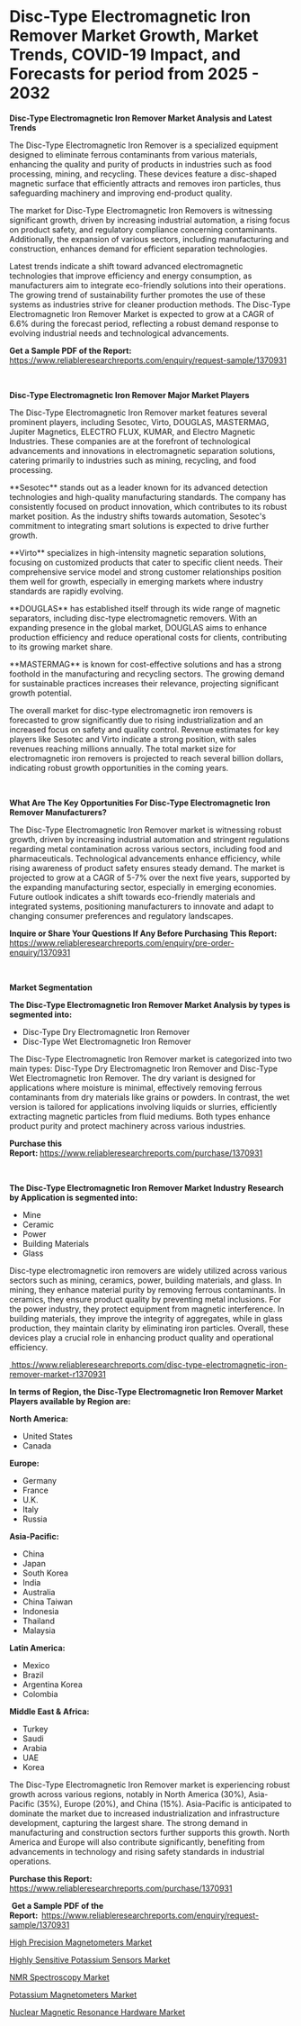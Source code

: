 <p><h1>Disc-Type Electromagnetic Iron Remover Market Growth, Market Trends, COVID-19 Impact, and Forecasts for period from 2025 - 2032</h1></p><p><strong>Disc-Type Electromagnetic Iron Remover Market Analysis and Latest Trends</strong></p>
<p><p>The Disc-Type Electromagnetic Iron Remover is a specialized equipment designed to eliminate ferrous contaminants from various materials, enhancing the quality and purity of products in industries such as food processing, mining, and recycling. These devices feature a disc-shaped magnetic surface that efficiently attracts and removes iron particles, thus safeguarding machinery and improving end-product quality. </p><p>The market for Disc-Type Electromagnetic Iron Removers is witnessing significant growth, driven by increasing industrial automation, a rising focus on product safety, and regulatory compliance concerning contaminants. Additionally, the expansion of various sectors, including manufacturing and construction, enhances demand for efficient separation technologies. </p><p>Latest trends indicate a shift toward advanced electromagnetic technologies that improve efficiency and energy consumption, as manufacturers aim to integrate eco-friendly solutions into their operations. The growing trend of sustainability further promotes the use of these systems as industries strive for cleaner production methods. The Disc-Type Electromagnetic Iron Remover Market is expected to grow at a CAGR of 6.6% during the forecast period, reflecting a robust demand response to evolving industrial needs and technological advancements.</p></p>
<p><strong>Get a Sample PDF of the Report:&nbsp;</strong> <a href="https://www.reliableresearchreports.com/enquiry/request-sample/1370931?utm_campaign=24&utm_medium=2&utm_source=Github&utm_content=ia&utm_term=22032025&utm_id=disc-type-electromagnetic-iron-remover">https://www.reliableresearchreports.com/enquiry/request-sample/1370931</a></p>
<p>&nbsp;</p>
<p><strong>Disc-Type Electromagnetic Iron Remover Major Market Players</strong></p>
<p><p>The Disc-Type Electromagnetic Iron Remover market features several prominent players, including Sesotec, Virto, DOUGLAS, MASTERMAG, Jupiter Magnetics, ELECTRO FLUX, KUMAR, and Electro Magnetic Industries. These companies are at the forefront of technological advancements and innovations in electromagnetic separation solutions, catering primarily to industries such as mining, recycling, and food processing.</p><p>**Sesotec** stands out as a leader known for its advanced detection technologies and high-quality manufacturing standards. The company has consistently focused on product innovation, which contributes to its robust market position. As the industry shifts towards automation, Sesotec's commitment to integrating smart solutions is expected to drive further growth.</p><p>**Virto** specializes in high-intensity magnetic separation solutions, focusing on customized products that cater to specific client needs. Their comprehensive service model and strong customer relationships position them well for growth, especially in emerging markets where industry standards are rapidly evolving.</p><p>**DOUGLAS** has established itself through its wide range of magnetic separators, including disc-type electromagnetic removers. With an expanding presence in the global market, DOUGLAS aims to enhance production efficiency and reduce operational costs for clients, contributing to its growing market share.</p><p>**MASTERMAG** is known for cost-effective solutions and has a strong foothold in the manufacturing and recycling sectors. The growing demand for sustainable practices increases their relevance, projecting significant growth potential.</p><p>The overall market for disc-type electromagnetic iron removers is forecasted to grow significantly due to rising industrialization and an increased focus on safety and quality control. Revenue estimates for key players like Sesotec and Virto indicate a strong position, with sales revenues reaching millions annually. The total market size for electromagnetic iron removers is projected to reach several billion dollars, indicating robust growth opportunities in the coming years.</p></p>
<p>&nbsp;</p>
<p><strong>What Are The Key Opportunities For Disc-Type Electromagnetic Iron Remover Manufacturers?</strong></p>
<p><p>The Disc-Type Electromagnetic Iron Remover market is witnessing robust growth, driven by increasing industrial automation and stringent regulations regarding metal contamination across various sectors, including food and pharmaceuticals. Technological advancements enhance efficiency, while rising awareness of product safety ensures steady demand. The market is projected to grow at a CAGR of 5-7% over the next five years, supported by the expanding manufacturing sector, especially in emerging economies. Future outlook indicates a shift towards eco-friendly materials and integrated systems, positioning manufacturers to innovate and adapt to changing consumer preferences and regulatory landscapes.</p></p>
<p><strong>Inquire or Share Your Questions If Any Before Purchasing This Report:</strong> <a href="https://www.reliableresearchreports.com/enquiry/pre-order-enquiry/1370931?utm_campaign=24&utm_medium=2&utm_source=Github&utm_content=ia&utm_term=22032025&utm_id=disc-type-electromagnetic-iron-remover">https://www.reliableresearchreports.com/enquiry/pre-order-enquiry/1370931</a></p>
<p>&nbsp;</p>
<p><strong>Market Segmentation</strong></p>
<p><strong>The Disc-Type Electromagnetic Iron Remover Market Analysis by types is segmented into:</strong></p>
<p><ul><li>Disc-Type Dry Electromagnetic Iron Remover</li><li>Disc-Type Wet Electromagnetic Iron Remover</li></ul></p>
<p><p>The Disc-Type Electromagnetic Iron Remover market is categorized into two main types: Disc-Type Dry Electromagnetic Iron Remover and Disc-Type Wet Electromagnetic Iron Remover. The dry variant is designed for applications where moisture is minimal, effectively removing ferrous contaminants from dry materials like grains or powders. In contrast, the wet version is tailored for applications involving liquids or slurries, efficiently extracting magnetic particles from fluid mediums. Both types enhance product purity and protect machinery across various industries.</p></p>
<p><strong>Purchase this Report:&nbsp;</strong><a href="https://www.reliableresearchreports.com/purchase/1370931?utm_campaign=24&utm_medium=2&utm_source=Github&utm_content=ia&utm_term=22032025&utm_id=disc-type-electromagnetic-iron-remover">https://www.reliableresearchreports.com/purchase/1370931</a></p>
<p>&nbsp;</p>
<p><strong>The Disc-Type Electromagnetic Iron Remover Market Industry Research by Application is segmented into:</strong></p>
<p><ul><li>Mine</li><li>Ceramic</li><li>Power</li><li>Building Materials</li><li>Glass</li></ul></p>
<p><p>Disc-type electromagnetic iron removers are widely utilized across various sectors such as mining, ceramics, power, building materials, and glass. In mining, they enhance material purity by removing ferrous contaminants. In ceramics, they ensure product quality by preventing metal inclusions. For the power industry, they protect equipment from magnetic interference. In building materials, they improve the integrity of aggregates, while in glass production, they maintain clarity by eliminating iron particles. Overall, these devices play a crucial role in enhancing product quality and operational efficiency.</p></p>
<p><a href="https://www.reliableresearchreports.com/disc-type-electromagnetic-iron-remover-market-r1370931?utm_campaign=24&utm_medium=2&utm_source=Github&utm_content=ia&utm_term=22032025&utm_id=disc-type-electromagnetic-iron-remover">&nbsp;https://www.reliableresearchreports.com/disc-type-electromagnetic-iron-remover-market-r1370931</a></p>
<p><strong>In terms of Region, the Disc-Type Electromagnetic Iron Remover Market Players available by Region are:</strong></p>
<p>
    <p> <strong> North America: </strong>
        <ul>
            <li>United States</li>
            <li>Canada</li>
        </ul>
        </p> 
    <p> <strong> Europe: </strong>
        <ul>
            <li>Germany</li>
            <li>France</li>
            <li>U.K.</li>
            <li>Italy</li>
            <li>Russia</li>
        </ul>
        </p> 
    <p> <strong> Asia-Pacific: </strong>
        <ul>
            <li>China</li>
            <li>Japan</li>
            <li>South Korea</li>
            <li>India</li>
            <li>Australia</li>
            <li>China Taiwan</li>
            <li>Indonesia</li>
            <li>Thailand</li>
            <li>Malaysia</li>
        </ul>
        </p> 
    <p> <strong> Latin America: </strong>
        <ul>
            <li>Mexico</li>
            <li>Brazil</li>
            <li>Argentina Korea</li>
            <li>Colombia</li>
        </ul>
        </p> 
    <p> <strong> Middle East & Africa: </strong>
        <ul>
            <li>Turkey</li>
            <li>Saudi</li>
            <li>Arabia</li>
            <li>UAE</li>
            <li>Korea</li>
        </ul>
    </p>
    </p>
<p><p>The Disc-Type Electromagnetic Iron Remover market is experiencing robust growth across various regions, notably in North America (30%), Asia-Pacific (35%), Europe (20%), and China (15%). Asia-Pacific is anticipated to dominate the market due to increased industrialization and infrastructure development, capturing the largest share. The strong demand in manufacturing and construction sectors further supports this growth. North America and Europe will also contribute significantly, benefiting from advancements in technology and rising safety standards in industrial operations.</p></p>
<p><strong>Purchase this Report: </strong><a href="https://www.reliableresearchreports.com/purchase/1370931?utm_campaign=24&utm_medium=2&utm_source=Github&utm_content=ia&utm_term=22032025&utm_id=disc-type-electromagnetic-iron-remover">https://www.reliableresearchreports.com/purchase/1370931</a></p>
<p>&nbsp;<strong>Get a Sample PDF of the Report:&nbsp;&nbsp;</strong><a href="https://www.reliableresearchreports.com/enquiry/request-sample/1370931?utm_campaign=24&utm_medium=2&utm_source=Github&utm_content=ia&utm_term=22032025&utm_id=disc-type-electromagnetic-iron-remover">https://www.reliableresearchreports.com/enquiry/request-sample/1370931</a></p>
<p><strong></strong></p>
<p><p><a href="https://github.com/gassmkalay/Market-Research-Report-List-1/blob/main/high-precision-magnetometers-market.md?utm_campaign=24&utm_medium=2&utm_source=Github&utm_content=ia&utm_term=22032025&utm_id=disc-type-electromagnetic-iron-remover">High Precision Magnetometers Market</a></p><p><a href="https://github.com/swaftaenglem/Market-Research-Report-List-1/blob/main/highly-sensitive-potassium-sensors-market.md?utm_campaign=24&utm_medium=2&utm_source=Github&utm_content=ia&utm_term=22032025&utm_id=disc-type-electromagnetic-iron-remover">Highly Sensitive Potassium Sensors Market</a></p><p><a href="https://github.com/bichukapac/Market-Research-Report-List-1/blob/main/nmr-spectroscopy-market.md?utm_campaign=24&utm_medium=2&utm_source=Github&utm_content=ia&utm_term=22032025&utm_id=disc-type-electromagnetic-iron-remover">NMR Spectroscopy Market</a></p><p><a href="https://github.com/laveeasaadrh/Market-Research-Report-List-1/blob/main/potassium-magnetometers-market.md?utm_campaign=24&utm_medium=2&utm_source=Github&utm_content=ia&utm_term=22032025&utm_id=disc-type-electromagnetic-iron-remover">Potassium Magnetometers Market</a></p><p><a href="https://github.com/ayondaylos/Market-Research-Report-List-1/blob/main/nuclear-magnetic-resonance-hardware-market.md?utm_campaign=24&utm_medium=2&utm_source=Github&utm_content=ia&utm_term=22032025&utm_id=disc-type-electromagnetic-iron-remover">Nuclear Magnetic Resonance Hardware Market</a></p></p>